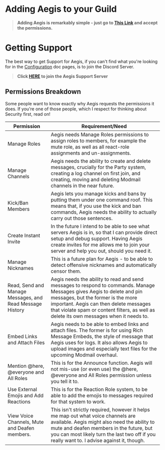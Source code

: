 # Adding Aegis to your Guild

> **Adding Aegis is remarkably simple - just go to [This Link](https://discord.com/oauth2/authorize?client_id=416349322620305408&scope=bot&permissions=415755351) and accept the permissions.**

# Getting Support

The best way to get Support for Aegis, if you can't find what you're looking for in the [Configuration](/Configuration/) doc pages, is to join the Discord Server.

>**Click [HERE](https://discord.gg/NvqK5W9) to join the Aegis Support Server**

## Permissions Breakdown

Some people want to know exactly why Aegis requests the permissions it does. If you're one of those people, which I respect for thinking about Security first, read on!

| Permission                                               | Requirement/Need                                                                                                                                                                                                                                                                                  |
|----------------------------------------------------------|---------------------------------------------------------------------------------------------------------------------------------------------------------------------------------------------------------------------------------------------------------------------------------------------------|
| Manage Roles                                             | Aegis needs Manage Roles permissions to assign roles to members, for example the mute role, as well as all react-role assignments and un-assignments.                                                                                                                                             |
| Manage Channels                                          | Aegis needs the ability to create and delete messages, crucially for the Party system, creating a log channel on first join, and creating, moving and deleting Modmail channels in the near future.                                                                                               |
| Kick/Ban Members                                         | Aegis lets you manage kicks and bans by putting them under one command roof. This means that, if you use the kick and ban commands, Aegis needs the ability to actually carry out those sentences.                                                                                                |
| Create Instant Invite                                    | In the future I intend to be able to see what servers Aegis is in, so that I can provide direct setup and debug support. Having Aegis create invites for me allows me to join your server and help you out, should you need it.                                                                   |
| Manage Nicknames                                         | This is a future plan for Aegis - to be able to detect offensive nicknames and automatically censor them.                                                                                                                                                                                         |
| Read, Send and Manage Messages, and Read Message History | Aegis needs the ability to read and send messages to respond to commands. Manage Messages gives Aegis to delete and pin messages, but the former is the more important. Aegis can then delete messages that violate spam or content filters, as well as delete its own messages when it needs to. |
| Embed Links and Attach Files                             | Aegis needs to be able to embed links and attach files. The former is for using Rich Message Embeds, the style of message that Aegis uses for logs. It also allows Aegis to upload images and especially text files for the upcoming Modmail overhaul.                                            |
| Mention @here, @everyone and All Roles                   | This is for the Announce function. Aegis will not mis-use (or even use) the @here, @everyone and All Roles permission unless you tell it to.                                                                                                                                                      |
| Use External Emojis and Add Reactions                    | This is for the Reaction Role system, to be able to add the emojis to messages required for that system to work.                                                                                                                                                                                  |
| View Voice Channels, Mute and Deafen members.            | This isn't strictly required, however it helps me map out what voice channels are available. Aegis might also need the ability to mute and deafen members in the future, but you can most likely turn the last two off if you really want to. I advise against it, though.                        |